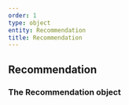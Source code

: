 ```yaml
---
order: 1
type: object
entity: Recommendation
title: Recommendation
---
```


## Recommendation

### The Recommendation object
